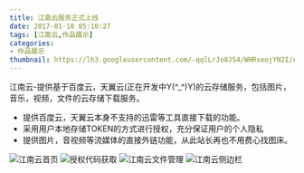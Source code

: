 ```yaml
---
title: 江南云服务正式上线
date: 2017-01-10 05:10:27
tags: [江南云,作品展示]
categories: 
- 作品展示
thumbnail: https://lh3.googleusercontent.com/-qqlLrJo8JS4/WHRseojYN2I/AAAAAAAAAuQ/lXV-fkSg97M/2017-01-10_14-09-12.png
---
```


江南云-提供基于百度云，天翼云(正在开发中Y(^_^)Y)的云存储服务，包括图片，音乐，视频，文件的云存储下载服务。

- 提供百度云，天翼云本身不支持的迅雷等工具直接下载的功能。
- 采用用户本地存储TOKEN的方式进行授权，充分保证用户的个人隐私
- 提供图片，音视频等流媒体的直接外链功能，从此站长再也不用费心找图床。

![江南云首页](https://lh3.googleusercontent.com/-qqlLrJo8JS4/WHRseojYN2I/AAAAAAAAAuQ/lXV-fkSg97M/s0/2017-01-10_14-09-12.png)
![授权代码获取](https://lh3.googleusercontent.com/-tQF7SvGlpMk/WHRudf1irvI/AAAAAAAAAuw/YwENVxgYmk0/s0/2017-01-10_14-17-39.png)
![江南云文件管理](https://lh3.googleusercontent.com/-fIOPEh7rQ1E/WHRus4ZSdeI/AAAAAAAAAu0/Ib9kRzuSxHM/s0/2017-01-10_14-18-42.png)
![江南云侧边栏](https://lh3.googleusercontent.com/-dagoHUPxzQQ/WHRvn18eX8I/AAAAAAAAAvA/2h1_xL5NPW8/s0/2017-01-10_14-22-39.png)

